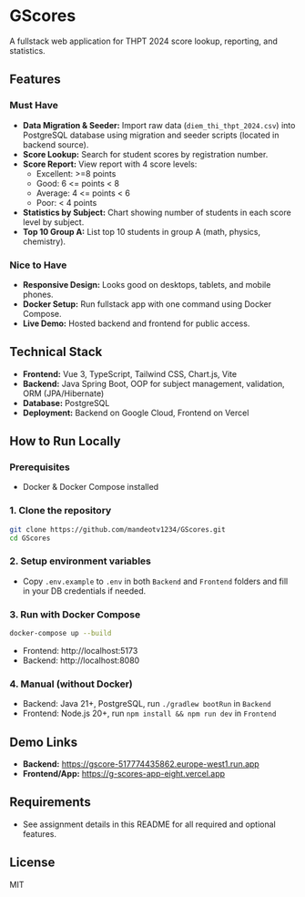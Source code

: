 # GScores

A fullstack web application for THPT 2024 score lookup, reporting, and statistics.

## Features

### Must Have
- **Data Migration & Seeder:** Import raw data (`diem_thi_thpt_2024.csv`) into PostgreSQL database using migration and seeder scripts (located in backend source).
- **Score Lookup:** Search for student scores by registration number.
- **Score Report:** View report with 4 score levels:
  - Excellent: >=8 points
  - Good: 6 <= points < 8
  - Average: 4 <= points < 6
  - Poor: < 4 points
- **Statistics by Subject:** Chart showing number of students in each score level by subject.
- **Top 10 Group A:** List top 10 students in group A (math, physics, chemistry).

### Nice to Have
- **Responsive Design:** Looks good on desktops, tablets, and mobile phones.
- **Docker Setup:** Run fullstack app with one command using Docker Compose.
- **Live Demo:** Hosted backend and frontend for public access.

## Technical Stack
- **Frontend:** Vue 3, TypeScript, Tailwind CSS, Chart.js, Vite
- **Backend:** Java Spring Boot, OOP for subject management, validation, ORM (JPA/Hibernate)
- **Database:** PostgreSQL
- **Deployment:** Backend on Google Cloud, Frontend on Vercel

## How to Run Locally

### Prerequisites
- Docker & Docker Compose installed

### 1. Clone the repository
```sh
git clone https://github.com/mandeotv1234/GScores.git
cd GScores
```

### 2. Setup environment variables
- Copy `.env.example` to `.env` in both `Backend` and `Frontend` folders and fill in your DB credentials if needed.

### 3. Run with Docker Compose
```sh
docker-compose up --build
```
- Frontend: http://localhost:5173
- Backend: http://localhost:8080

### 4. Manual (without Docker)
- Backend: Java 21+, PostgreSQL, run `./gradlew bootRun` in `Backend`
- Frontend: Node.js 20+, run `npm install && npm run dev` in `Frontend`

## Demo Links
- **Backend:** https://gscore-517774435862.europe-west1.run.app
- **Frontend/App:** https://g-scores-app-eight.vercel.app

## Requirements
- See assignment details in this README for all required and optional features.

## License
MIT
